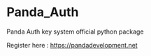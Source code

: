 # Panda_Auth

Panda Auth key system official python package

Register here : https://pandadevelopment.net
